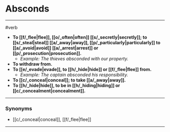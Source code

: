 # Absconds
---
#verb
- **To [[f/_flee|flee]], [[o/_often|often]] [[s/_secretly|secretly]]; to [[s/_steal|steal]] [[a/_away|away]], [[p/_particularly|particularly]] to [[a/_avoid|avoid]] [[a/_arrest|arrest]] or [[p/_prosecution|prosecution]].**
	- _Example: The thieves absconded with our property._
- **To withdraw from.**
- **To [[e/_evade|evade]], to [[h/_hide|hide]] or [[f/_flee|flee]] from.**
	- _Example: The captain absconded his responsibility._
- **To [[c/_conceal|conceal]]; to take [[a/_away|away]].**
- **To [[h/_hide|hide]], to be in [[h/_hiding|hiding]] or [[c/_concealment|concealment]].**
---
### Synonyms
- [[c/_conceal|conceal]], [[f/_flee|flee]]
---
